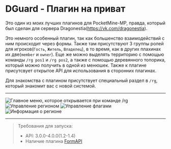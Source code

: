 # DGuard - Плагин на приват
Это один из моих лучших плагинов для PocketMine-MP, правда, который был сделан для сервера Dragonestia(<https://vk.com/dragonestia>).

Это немного особенный плагин, так как большенство взаимодействий с ним происходит через формы.
Также там присутствуют 3 группы ролей для игроков(`Гость`, `Житель`, `Владелец`), в то время, как в других плахинах их две(`member` и `owner`). Еще же можно выделять территорию с помощью команды `/rg pos1` и `/rg pos2`, а также с помощью деревянного топорика, который можно получить в одной из менюшек.
Также к плагине присутсвует открытое API для использования в сторонних плагинах.

Для знакомства с плагином присутствует специальный раздел в `/rg`, который знакомит вас с новой системой.
***
![Главное меню, которое открывается при команде /rg](https://sun9-26.userapi.com/c855520/v855520587/1a64c2/sGUKIAPXlmA.jpg)
![Управление регионом](https://sun9-45.userapi.com/c855520/v855520587/1a64cc/JNhWwAksCf8.jpg)
![Управление флагами](https://sun9-37.userapi.com/c855520/v855520587/1a64d6/41fT6iGbPbg.jpg)
![Информация о регионе](https://sun9-11.userapi.com/c855520/v855520587/1a64e0/EHSRge72q8Y.jpg)
***

> Требования для запуска:
> * API: 3.0.0-4.0.0(1.2-1.4)
> * Наличие плагина [FormAPI](https://github.com/jojoe77777/FormAPI)
